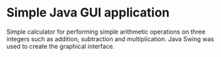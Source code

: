 # Simple Java GUI application

Simple calculator for performing simple arithmetic operations on three integers such as addition, subtraction and multiplication. 
Java Swing was used to create the graphical interface. 
